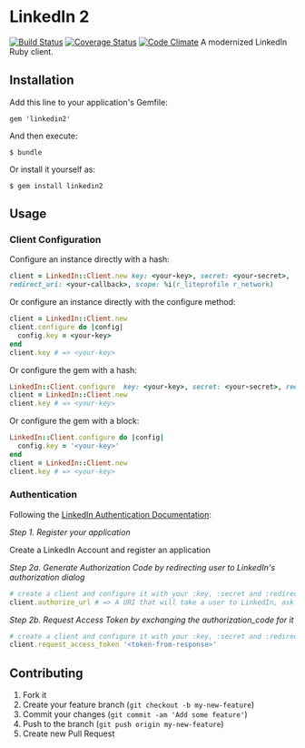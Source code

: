 # LinkedIn 2
[![Build Status](https://travis-ci.org/bobbrez/linkedin2.svg?branch=master)](https://travis-ci.org/bobbrez/linkedin2)
[![Coverage Status](https://img.shields.io/coveralls/bobbrez/linkedin2.svg)](https://coveralls.io/r/bobbrez/linkedin2)
[![Code Climate](https://codeclimate.com/github/bobbrez/linkedin2/badges/gpa.svg)](https://codeclimate.com/github/bobbrez/linkedin2)
A modernized LinkedIn Ruby client.

## Installation

Add this line to your application's Gemfile:

    gem 'linkedin2'

And then execute:

    $ bundle

Or install it yourself as:

    $ gem install linkedin2

## Usage

### Client Configuration

Configure an instance directly with a hash:

```ruby
client = LinkedIn::Client.new key: <your-key>, secret: <your-secret>,
redirect_uri: <your-callback>, scope: %i(r_liteprofile r_network)
```

Or configure an instance directly with the configure method:
```ruby
client = LinkedIn::Client.new
client.configure do |config|
  config.key = <your-key>
end
client.key # => <your-key>
```

Or configure the gem with a hash:

```ruby
LinkedIn::Client.configure  key: <your-key>, secret: <your-secret>, redirect_uri: <your-callback>
client = LinkedIn::Client.new
client.key # => <your-key>
```

Or configure the gem with a block:

```ruby
LinkedIn::Client.configure do |config|
  config.key = '<your-key>'
end
client = LinkedIn::Client.new
client.key # => <your-key>
```

### Authentication

Following the [LinkedIn Authentication Documentation](http://developer.linkedin.com/documents/authentication):

*Step 1. Register your application*

Create a LinkedIn Account and register an application

*Step 2a. Generate Authorization Code by redirecting user to LinkedIn's authorization dialog*

```ruby
# create a client and configure it with your :key, :secret and :redirect_uri. See "Client Configuration" above.
client.authorize_url # => A URI that will take a user to LinkedIn, ask them to login and redirect to the URI that you configured
```

*Step 2b. Request Access Token by exchanging the authorization_code for it*

```ruby
# create a client and configure it with your :key, :secret and :redirect_uri. See "Client Configuration" above.
client.request_access_token '<token-from-response>'
```

## Contributing

1. Fork it
2. Create your feature branch (`git checkout -b my-new-feature`)
3. Commit your changes (`git commit -am 'Add some feature'`)
4. Push to the branch (`git push origin my-new-feature`)
5. Create new Pull Request

